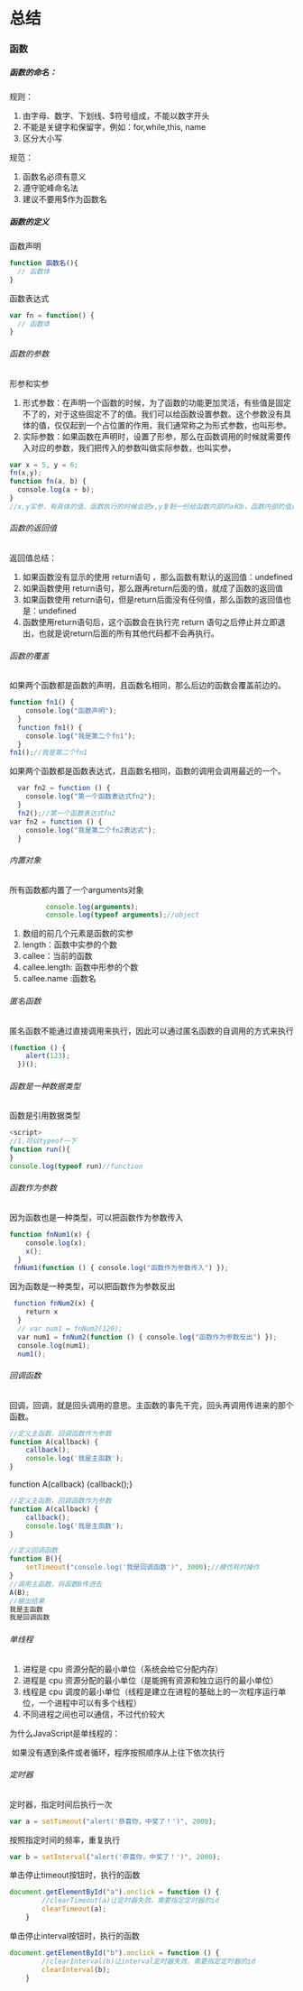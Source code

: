 # 总结

### 函数

##### 函数的命名：

规则：

1. 由字母、数字、下划线、$符号组成，不能以数字开头
2. 不能是关键字和保留字，例如：for,while,this, name
3. 区分大小写

规范：

1. 函数名必须有意义
2. 遵守驼峰命名法
3. 建议不要用$作为函数名

##### 函数的定义

函数声明

```javascript
function 函数名(){
  // 函数体
}
```

函数表达式

```javascript
var fn = function() {
  // 函数体
}
```

###### 函数的参数

形参和实参

1. 形式参数：在声明一个函数的时候，为了函数的功能更加灵活，有些值是固定不了的，对于这些固定不了的值。我们可以给函数设置参数。这个参数没有具体的值，仅仅起到一个占位置的作用，我们通常称之为形式参数，也叫形参。
2.  实际参数：如果函数在声明时，设置了形参，那么在函数调用的时候就需要传入对应的参数，我们把传入的参数叫做实际参数，也叫实参。

```javascript
var x = 5, y = 6;
fn(x,y); 
function fn(a, b) {
  console.log(a + b);
}
//x,y实参，有具体的值。函数执行的时候会把x,y复制一份给函数内部的a和b，函数内部的值是复制的新值，无法修改外部的x,y
```

###### 函数的返回值

返回值总结：

1. 如果函数没有显示的使用 return语句 ，那么函数有默认的返回值：undefined
2. 如果函数使用 return语句，那么跟再return后面的值，就成了函数的返回值
3. 如果函数使用 return语句，但是return后面没有任何值，那么函数的返回值也是：undefined
4. 函数使用return语句后，这个函数会在执行完 return 语句之后停止并立即退出，也就是说return后面的所有其他代码都不会再执行。

###### 函数的覆盖

如果两个函数都是函数的声明，且函数名相同，那么后边的函数会覆盖前边的。

```javascript
function fn1() {
    console.log("函数声明");
  }
  function fn1() {
    console.log("我是第二个fn1");
  }
fn1();//我是第二个fn1
```

如果两个函数都是函数表达式，且函数名相同，函数的调用会调用最近的一个。

```javascript
  var fn2 = function () {
    console.log("第一个函数表达式fn2");
  } 
  fn2();//第一个函数表达式fn2
var fn2 = function () {
    console.log("我是第二个fn2表达式");
  }
```

###### 内置对象

所有函数都内置了一个arguments对象

```javascript
         console.log(arguments);
         console.log(typeof arguments);//object
```

1. 数组的前几个元素是函数的实参
2. length：函数中实参的个数
3. callee：当前的函数
4. callee.length: 函数中形参的个数
5. callee.name :函数名

###### 匿名函数

匿名函数不能通过直接调用来执行，因此可以通过匿名函数的自调用的方式来执行

```javascript
(function () {
  	alert(123);
  })();
```

###### 函数是一种数据类型

函数是引用数据类型

```javascript
<script>
//1.可以typeof一下
function run(){
}
console.log(typeof run)//function
```

###### 函数作为参数

因为函数也是一种类型，可以把函数作为参数传入

```javascript
function fnNum1(x) {
    console.log(x);
    x();
  }
 fnNum1(function () { console.log("函数作为参数传入") });
```

因为函数是一种类型，可以把函数作为参数反出

```javascript
 function fnNum2(x) {
    return x
  }
  // var num1 = fnNum2(120);
  var num1 = fnNum2(function () { console.log("函数作为参数反出") });
  console.log(num1);
  num1();
```

###### 回调函数

回调，回调，就是回头调用的意思。主函数的事先干完，回头再调用传进来的那个函数。

```javascript
//定义主函数，回调函数作为参数
function A(callback) {
    callback();  
    console.log('我是主函数');      
}
```

function A(callback) {callback();}

```javascript
//定义主函数，回调函数作为参数
function A(callback) {
    callback();  
    console.log('我是主函数');      
}

//定义回调函数
function B(){
    setTimeout("console.log('我是回调函数')", 3000);//模仿耗时操作  
}
//调用主函数，将函数B传进去
A(B);
//输出结果
我是主函数
我是回调函数
```





###### 单线程

1. 进程是 cpu 资源分配的最小单位（系统会给它分配内存）
2. 进程是 cpu 资源分配的最小单位（是能拥有资源和独立运行的最小单位）
3. 线程是 cpu 调度的最小单位（线程是建立在进程的基础上的一次程序运行单位，一个进程中可以有多个线程）
4. 不同进程之间也可以通信，不过代价较大

为什么JavaScript是单线程的：

​		如果没有遇到条件或者循环，程序按照顺序从上往下依次执行

###### 定时器

定时器，指定时间后执行一次

```javascript
var a = setTimeout("alert('恭喜你，中奖了！')", 2000);
```

按照指定时间的频率，重复执行

```javascript
var b = setInterval("alert('恭喜你，中奖了！')", 2000);
```

单击停止timeout按钮时，执行的函数

```javascript
document.getElementById("a").onclick = function () {
        //clearTimeout(a)让定时器失效，需要指定定时器的id
        clearTimeout(a);
    }
```

单击停止interval按钮时，执行的函数

```javascript
document.getElementById("b").onclick = function () {
        //clearInterval(b)让interval定时器失效，需要指定定时器的id
        clearInterval(b);
    }
```

